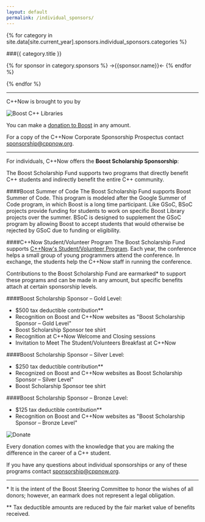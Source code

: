 ```yaml
---
layout: default
permalink: /individual_sponsors/
---
```


{% for category in site.data[site.current_year].sponsors.individual_sponsors.categories %}

###{{ category.title }}
    
{% for sponsor in category.sponsors %}
->{{sponsor.name}}<-
{% endfor %}

{% endfor %}
    


***


C++Now is brought to you by

![Boost C++ Libraries]({{site.baseurl}}/images/boost.png)


You can make a [donation to Boost](http://www.boost.org/donate/) in any amount.


For a copy of the C++Now Corporate Sponsorship Prospectus contact [sponsorship@cppnow.org](mailto:sponsorship@cppnow.org?Subject=C++Now%20Sponsorship).



***


For individuals, C++Now offers the **Boost Scholarship Sponsorship**:


The Boost Scholarship Fund supports two programs that directly benefit C++ students and indirectly benefit the entire C++ community.

####Boost Summer of Code
The Boost Scholarship Fund supports Boost Summer of Code. This program is modeled after the Google Summer of Code program, in which Boost is a long time participant. Like GSoC, BSoC projects provide funding for students to work on specific Boost Library projects over the summer. BSoC is designed to supplement the GSoC program by allowing Boost to accept students that would otherwise be rejected by GSoC due to funding or eligibility.

####C++Now Student/Volunteer Program
The Boost Scholarship Fund supports [C++Now's Student/Volunteer Program]({{site.baseurl}}/student_volunteer_program/). Each year, the conference helps a small group of young programmers attend the conference. In exchange, the students help the C++Now staff in running the conference.


Contributions to the Boost Scholarship Fund are earmarked\* to support these programs and can be made in any amount, but specific benefits attach at certain sponsorship levels.

####Boost Scholarship Sponsor – Gold Level:
* $500 tax deductible contribution**
* Recognition on Boost and C++Now websites as "Boost Scholarship Sponsor – Gold Level"
* Boost Scholarship Sponsor tee shirt 
* Recognition at C++Now Welcome and Closing sessions 
* Invitation to Meet The Student/Volunteers Breakfast at C++Now

####Boost Scholarship Sponsor – Silver Level:
* $250 tax deductible contribution**
* Recognized on Boost and C++Now websites as Boost Scholarship Sponsor – Silver Level" 
* Boost Scholarship Sponsor tee shirt

####Boost Scholarship Sponsor – Bronze Level:
* $125 tax deductible contribution**
* Recognition on Boost and C++Now websites as "Boost Scholarship Sponsor – Bronze Level"


![Donate](https://www.paypalobjects.com/en_US/i/btn/btn_donateCC_LG.gif)


Every donation comes with the knowledge that you are making the difference in the career of a C++ student.


If you have any questions about individual sponsorships or any of these programs contact [sponsorship@cppnow.org](mailto:sponsorship@cppnow.org?Subject=C++Now%20Sponsorship).



***


\* It is the intent of the Boost Steering Committee to honor the wishes of all donors; however, an earmark does not represent a legal obligation.

\** Tax deductible amounts are reduced by the fair market value of benefits received.
